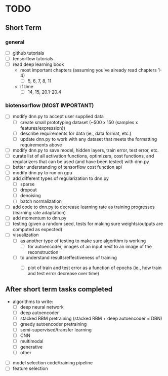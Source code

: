 # TODO
## Short Term

### general
- [ ] github tutorials
- [ ] tensorflow tutorials
- [ ] read deep learning book
	- most important chapters (assuming you've already read chapters 1-4)
		- [ ] 5, 6, 7, 8, 11
	- if time
		- [ ] 14, 15, 20.1-20.4

### biotensorflow (MOST IMPORTANT)
- [ ] modify dnn.py to accept user supplied data 
	- [ ] create small prototyping dataset (~500 x 150 (samples x features/expression))
	- [ ] describe requirements for data (ie., data format, etc.)
	- [ ] update dnn.py to work with any dataset that meets the formatting requirements above
- [ ] modify dnn.py to save model, hidden layers, train error, test error, etc.
- [ ] curate list of all activation functions, optimizers, cost functions, and regularizers that can be used (and have been tested) with dnn.py
- [ ] better understanding of tensorflow cost function api
- [ ] modify dnn.py to run on gpu
- [ ] add different types of regularization to dnn.py
	- [ ] sparse
	- [ ] dropout
	- [ ] denoising
	- [ ] batch normalization
- [ ] add code to dnn.py to decrease learning rate as training progresses (learning rate adaptation)
- [ ] add momentum to dnn.py
- [ ] testing (given a random seed, tests for making sure weights/outputs are computed as expected)
- [ ] visualization 
	- [ ] as another type of testing to make sure algorithm is working
		- [ ] for autoencoder, images of an input next to an image of the reconstruction
	- [ ] to understand results/effectiveness of training
		- [ ] plot of train and test error as a function of epochs (ie., how train and test error decrease over time)


## After short term tasks completed
- algorithms to write:
	- [ ] deep neural network
	- [ ] deep autoencoder 
	- [ ] stacked RBM pretraining (stacked RBM + deep autoencoder = DBN)
	- [ ] greedy autoencoder pretraining
	- [ ] semi-supervised/transfer learning
	- [ ] CNN
	- [ ] multimodal
	- [ ] generative
	- [ ] other
- [ ] model selection code/training pipeline
- [ ] feature selection 
